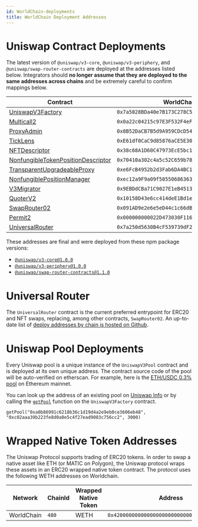 ```yaml
---
id: WorldChain-deployments
title: WorldChain Deployment Addresses
---
```


# Uniswap Contract Deployments

The latest version of `@uniswap/v3-core`, `@uniswap/v3-periphery`, and `@uniswap/swap-router-contracts` are deployed at the addresses listed below. Integrators should **no longer assume that they are deployed to the same addresses across chains** and be extremely careful to confirm mappings below.

| Contract                                                                                                                                                     | WorldChain                                           |
| ------------------------------------------------------------------------------------------------------------------------------------------------------------ | ---------------------------------------------------- |
| [UniswapV3Factory](https://github.com/Uniswap/uniswap-v3-core/blob/v1.0.0/contracts/UniswapV3Factory.sol)                                                    | `0x7a5028BDa40e7B173C278C5342087826455ea25a`         |
| [Multicall2](https://worldchain-mainnet.explorer.alchemy.com/address/0x0a22c04215c97E3F532F4eF30e0aD9458792dAB9)                                             | `0x0a22c04215c97E3F532F4eF30e0aD9458792dAB9`         |
| [ProxyAdmin](https://github.com/OpenZeppelin/openzeppelin-contracts/blob/v3.4.1-solc-0.7-2/contracts/proxy/ProxyAdmin.sol)                                   | `0x8B52DaCB7B5d9A959CDcD5419061c0eDD1296c29`         |
| [TickLens](https://github.com/Uniswap/uniswap-v3-periphery/blob/v1.0.0/contracts/lens/TickLens.sol)                                                          | `0xE61df0CaC9d85876aCE5E3037005D80943570623`         |
| [NFTDescriptor](https://github.com/Uniswap/uniswap-v3-periphery/blob/v1.0.0/contracts/libraries/NFTDescriptor.sol)                                           | `0x38c68A1D60C47973EcE5bc1725B65D8Bec438192`         |
| [NonfungibleTokenPositionDescriptor](https://github.com/Uniswap/uniswap-v3-periphery/blob/v1.0.0/contracts/NonfungibleTokenPositionDescriptor.sol)           | `0x70410a302c4a5c52C659b780941c947Abd437FeB`         |
| [TransparentUpgradeableProxy](https://github.com/OpenZeppelin/openzeppelin-contracts/blob/v3.4.1-solc-0.7-2/contracts/proxy/TransparentUpgradeableProxy.sol) | `0xe6FcB4952b2d3Fab6DA4BC165831f5575e093feC`         |
| [NonfungiblePositionManager](https://github.com/Uniswap/uniswap-v3-periphery/blob/v1.0.0/contracts/NonfungiblePositionManager.sol)                           | `0xec12a9F9a09f50550686363766Cc153D03c27b5e`         |
| [V3Migrator](https://github.com/Uniswap/uniswap-v3-periphery/blob/v1.0.0/contracts/V3Migrator.sol)                                                           | `0x9EBDdCBa71C9027E1eB45135672a30bcFEec9de3`         |
| [QuoterV2](https://github.com/Uniswap/v3-periphery/blob/main/contracts/lens/QuoterV2.sol)                                                                    | `0x10158D43e6cc414deE1Bd1eB0EfC6a5cBCfF244c`         |
| [SwapRouter02](https://github.com/Uniswap/swap-router-contracts/blob/main/contracts/SwapRouter02.sol)                                                        | `0x091AD9e2e6e5eD44c1c66dB50e49A601F9f36cF6`         |
| [Permit2](https://github.com/Uniswap/permit2)                                                                                                                | `0x000000000022D473030F116dDEE9F6B43aC78BA3`         |
| [UniversalRouter](https://github.com/Uniswap/universal-router)                                                                                               | `0x7a250d5630B4cF539739dF2C5dAcb4c659F2488D`         |


These addresses are final and were deployed from these npm package versions:

- [`@uniswap/v3-core@1.0.0`](https://github.com/Uniswap/uniswap-v3-core/tree/v1.0.0)
- [`@uniswap/v3-periphery@1.0.0`](https://github.com/Uniswap/uniswap-v3-periphery/tree/v1.0.0)
- [`@uniswap/swap-router-contracts@1.1.0`](https://github.com/Uniswap/swap-router-contracts/tree/v1.1.0)


# Universal Router

The `UniversalRouter` contract is the current preferred entrypoint for ERC20 and NFT swaps, replacing, among other contracts, `SwapRouter02`. An up-to-date list of [deploy addresses by chain is hosted on Github](https://github.com/Uniswap/sdks/blob/main/sdks/universal-router-sdk/src/utils/constants.ts).

# Uniswap Pool Deployments

Every Uniswap pool is a unique instance of the `UniswapV3Pool` contract and is deployed at its own unique address. The contract source code of the pool will be auto-verified on etherscan. For example, here is the [ETH/USDC 0.3% pool](https://etherscan.io/address/0x8ad599c3a0ff1de082011efddc58f1908eb6e6d8) on Ethereum mainnet.

You can look up the address of an existing pool on [Uniswap Info](https://info.uniswap.org/#/) or by calling the [`getPool`](../reference/core/interfaces/IUniswapV3Factory.md#getpool) function on the `UniswapV3Factory` contract.

```solidity
getPool("0xa0b86991c6218b36c1d19d4a2e9eb0ce3606eb48", "0xc02aaa39b223fe8d0a0e5c4f27ead9083c756cc2", 3000)
```

# Wrapped Native Token Addresses

The Uniswap Protocol supports trading of ERC20 tokens. In order to swap a native asset like ETH (or MATIC on Polygon), the Uniswap protocol wraps these assets in an ERC20 wrapped native token contract. The protocol uses the following WETH addresses on Worldchain.

| Network             | ChainId  | Wrapped Native Token | Address                                      |
| ------------------- | -------- | -------------------- | -------------------------------------------- |
| WorldChain          | `480`    | WETH                 | `0x4200000000000000000000000000000000000006` |
